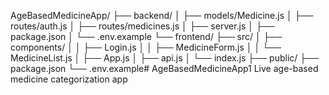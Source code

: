 AgeBasedMedicineApp/
├── backend/
│   ├── models/Medicine.js
│   ├── routes/auth.js
│   ├── routes/medicines.js
│   ├── server.js
│   ├── package.json
│   └── .env.example
└── frontend/
    ├── src/
    │   ├── components/
    │   │   ├── Login.js
    │   │   ├── MedicineForm.js
    │   │   └── MedicineList.js
    │   ├── App.js
    │   ├── api.js
    │   └── index.js
    ├── public/
    ├── package.json
    └── .env.example# AgeBasedMedicineApp1
Live age-based medicine categorization app
